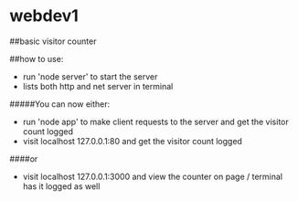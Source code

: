# webdev1

##basic visitor counter

##how to use:
* run 'node server' to start the server
* lists both http and net server in terminal

#####You can now either:

* run 'node app' to make client requests to the server and get the visitor  count logged
* visit localhost 127.0.0.1:80 and get the visitor count logged

####or

* visit localhost 127.0.0.1:3000 and view the counter on page / terminal has it logged as well

